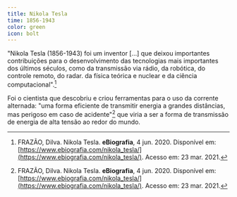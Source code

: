 ```yaml
---
title: Nikola Tesla
time: 1856-1943
color: green
icon: bolt
---
```


"Nikola Tesla (1856-1943) foi um inventor [...] que deixou importantes contribuições para o desenvolvimento das tecnologias mais importantes dos últimos séculos, como da transmissão via rádio, da robótica, do controle remoto, do radar. da física teórica e nuclear e da ciência computacional".[^frazao]

Foi o cientista que descobriu e criou ferramentas para o uso da corrente alternada: "uma forma eficiente de transmitir energia a grandes distâncias, mas perigoso em caso de acidente"[^frazao] que viria a ser a forma de transmissão de energia de alta tensão ao redor do mundo.

[^frazao]: FRAZÃO, Dilva. Nikola Tesla. **eBiografia**, 4 jun. 2020. Disponível em: [https://www.ebiografia.com/nikola_tesla/](https://www.ebiografia.com/nikola_tesla/). Acesso em: 23 mar. 2021.